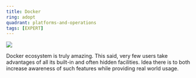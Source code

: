 ```yaml
---
title: Docker
ring: adopt
quadrant: platforms-and-operations
tags: [EXPERT]
---
```


[![](https://img.shields.io/badge/docker_compose_tips_tricks-0c7cba?logo=gitbook&logoColor=000&style=flat)](https://archicionado.com/p/docker-compose-tips-tricks/)

Docker ecosystem is truly amazing. This said, very few users take advantages of all its built-in and often hidden facilities. Idea there is to both increase awareness of such features while providing real world usage.